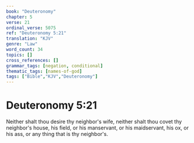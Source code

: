```yaml
---
book: "Deuteronomy"
chapter: 5
verse: 21
ordinal_verse: 5075
ref: "Deuteronomy 5:21"
translation: "KJV"
genre: "Law"
word_count: 34
topics: []
cross_references: []
grammar_tags: [negation, conditional]
thematic_tags: [names-of-god]
tags: ["Bible","KJV","Deuteronomy"]
---
```


# Deuteronomy 5:21

Neither shalt thou desire thy neighbor's wife, neither shalt thou covet thy neighbor's house, his field, or his manservant, or his maidservant, his ox, or his ass, or any thing that is thy neighbor's.
